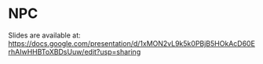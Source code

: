 # NPC

Slides are available at: https://docs.google.com/presentation/d/1xMON2vL9k5k0PBjB5HOkAcD60ErhAIwHHBToXBDsUuw/edit?usp=sharing
